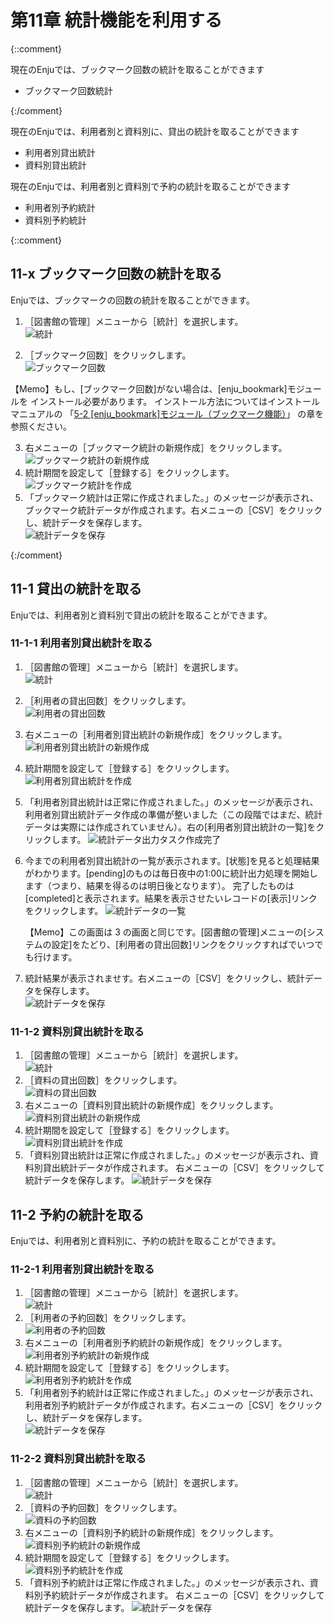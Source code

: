 <a name="11" />

第11章 統計機能を利用する
=========================

{::comment}

現在のEnjuでは、ブックマーク回数の統計を取ることができます

* ブックマーク回数統計

{:/comment}

現在のEnjuでは、利用者別と資料別に、貸出の統計を取ることができます

* 利用者別貸出統計
* 資料別貸出統計

現在のEnjuでは、利用者別と資料別で予約の統計を取ることができます

* 利用者別予約統計
* 資料別予約統計

{::comment}

<a name="11-x" />

11-x ブックマーク回数の統計を取る
---------------------------------

Enjuでは、ブックマークの回数の統計を取ることができます。

1. ［図書館の管理］メニューから［統計］を選択します。  
   ![統計](assets/images/image_operation_statistics.png)
2. ［ブックマーク回数］をクリックします。  
   ![ブックマーク回数](assets/images/image_operation_257.png)

	<div class="alert alert-info" markdown="1">
【Memo】もし、[ブックマーク回数]がない場合は、[enju_bookmark]モジュールを
インストール必要があります。
インストール方法についてはインストールマニュアルの
「[5-2 [enju_bookmark]モジュール（ブックマーク機能）](enju_install_vm.html#5-2)」
の章を参照ください。
	</div>

3. 右メニューの［ブックマーク統計の新規作成］をクリックします。  
   ![ブックマーク統計の新規作成](assets/images/image_operation_259.png)
4. 統計期間を設定して［登録する］をクリックします。  
   ![ブックマーク統計を作成](assets/images/image_operation_261.png)
5. 「ブックマーク統計は正常に作成されました。」のメッセージが表示され、ブックマーク統計データが作成されます。右メニューの［CSV］をクリックし、統計データを保存します。  
   ![統計データを保存](assets/images/image_operation_263.png)

{:/comment}

<a name="11-1" />

11-1 貸出の統計を取る
---------------------

Enjuでは、利用者別と資料別で貸出の統計を取ることができます。

<a name="11-1-1" />

### 11-1-1 利用者別貸出統計を取る

1. ［図書館の管理］メニューから［統計］を選択します。  
   ![統計](assets/images/image_operation_statistics.png)
2. ［利用者の貸出回数］をクリックします。  
   ![利用者の貸出回数](assets/images/image_operation_265_0.png)
3. 右メニューの［利用者別貸出統計の新規作成］をクリックします。  
   ![利用者別貸出統計の新規作成](assets/images/image_operation_265.png)
4. 統計期間を設定して［登録する］をクリックします。  
   ![利用者別貸出統計を作成](assets/images/image_operation_267.png)
5. 「利用者別貸出統計は正常に作成されました。」のメッセージが表示され、利用者別貸出統計データ作成の準備が整いました（この段階ではまだ、統計データは実際には作成されていません）。右の[利用者別貸出統計の一覧]をクリックします。
   ![統計データ出力タスク作成完了](assets/images/image_operation_269.png)
6. 今までの利用者別貸出統計の一覧が表示されます。[状態]を見ると処理結果がわかります。[pending]のものは毎日夜中の1:00に統計出力処理を開始します（つまり、結果を得るのは明日後となります）。 完了したものは[completed]と表示されます。結果を表示させたいレコードの[表示]リンクをクリックします。
   ![統計データの一覧](assets/images/image_operation_269_2.png)

	<div class="alert alert-info" markdown="1">【Memo】この画面は 3 の画面と同じです。[図書館の管理]メニューの[システムの設定]をたどり、[利用者の貸出回数]リンクをクリックすればでいつでも行けます。
	</div>

7. 統計結果が表示されませす。右メニューの［CSV］をクリックし、統計データを保存します。  
   ![統計データを保存](assets/images/image_operation_269_3.png)

<a name="11-1-2" />

### 11-1-2 資料別貸出統計を取る

1. ［図書館の管理］メニューから［統計］を選択します。  
   ![統計](assets/images/image_operation_statistics.png)
2. ［資料の貸出回数］をクリックします。  
   ![資料の貸出回数](assets/images/image_operation_271_0.png)
3. 右メニューの［資料別貸出統計の新規作成］をクリックします。  
   ![資料別貸出統計の新規作成](assets/images/image_operation_271.png)
4. 統計期間を設定して［登録する］をクリックします。  
   ![資料別貸出統計を作成](assets/images/image_operation_272.png)
5. 「資料別貸出統計は正常に作成されました。」のメッセージが表示され、資料別貸出統計データが作成されます。
   右メニューの［CSV］をクリックして統計データを保存します。
   ![統計データを保存](assets/images/image_operation_272_2.png)

<a name="11-2" />

11-2 予約の統計を取る
---------------------

Enjuでは、利用者別と資料別に、予約の統計を取ることができます。

<a name="11-2-1" />

### 11-2-1 利用者別貸出統計を取る

1. ［図書館の管理］メニューから［統計］を選択します。  
   ![統計](assets/images/image_operation_statistics.png)
2. ［利用者の予約回数］をクリックします。  
   ![利用者の予約回数](assets/images/image_operation_274_0.png)
3. 右メニューの［利用者別予約統計の新規作成］をクリックします。  
   ![利用者別予約統計の新規作成](assets/images/image_operation_274.png)
4. 統計期間を設定して［登録する］をクリックします。  
   ![利用者別予約統計を作成](assets/images/image_operation_275.png)
5. 「利用者別予約統計は正常に作成されました。」のメッセージが表示され、利用者別予約統計データが作成されます。右メニューの［CSV］をクリックし、統計データを保存します。  
   ![統計データを保存](assets/images/image_operation_277.png)
 
<a name="11-2-2" />

### 11-2-2 資料別貸出統計を取る

1. ［図書館の管理］メニューから［統計］を選択します。  
   ![統計](assets/images/image_operation_statistics.png)
2. ［資料の予約回数］をクリックします。  
   ![資料の予約回数](assets/images/image_operation_279_0.png)
3. 右メニューの［資料別予約統計の新規作成］をクリックします。  
   ![資料別予約統計の新規作成](assets/images/image_operation_279.png)
4. 統計期間を設定して［登録する］をクリックします。  
   ![資料別予約統計を作成](assets/images/image_operation_280.png)
5. 「資料別予約統計は正常に作成されました。」のメッセージが表示され、資料別予約統計データが作成されます。
   右メニューの［CSV］をクリックして統計データを保存します。
   ![統計データを保存](assets/images/image_operation_280_2.png) 
